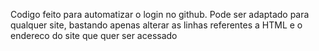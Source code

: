 Codigo feito para automatizar o login no github. Pode ser adaptado para qualquer site, bastando apenas alterar as linhas referentes a HTML e o endereco do site que quer ser acessado
